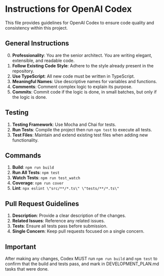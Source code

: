 # Instructions for OpenAI Codex

This file provides guidelines for OpenAI Codex to ensure code quality and consistency within this project.

## General Instructions

0. **Professionality**: You are the senior architect. You are writing elegant, extensible, and readable code.
1. **Follow Existing Code Style**: Adhere to the style already present in the repository.
2. **Use TypeScript**: All new code must be written in TypeScript.
3. **Meaningful Names**: Use descriptive names for variables and functions.
4. **Comments**: Comment complex logic to explain its purpose.
5. **Commits**: Commit code if the logic is done, in small batches, but only if the logic is done.

## Testing

1. **Testing Framework**: Use Mocha and Chai for tests.
2. **Run Tests**: Compile the project then run `npm test` to execute all tests.
3. **Test Files**: Maintain and extend existing test files when adding new functionality.

## Commands

1. **Build**: `npm run build`
2. **Run All Tests**: `npm test`
3. **Watch Tests**: `npm run test_watch`
4. **Coverage**: `npm run cover`
5. **Lint**: `npx eslint \"src/**/*.ts\" \"tests/**/*.ts\"`

## Pull Request Guidelines

1. **Description**: Provide a clear description of the changes.
2. **Related Issues**: Reference any related issues.
3. **Tests**: Ensure all tests pass before submission.
4. **Single Concern**: Keep pull requests focused on a single concern.

## Important

After making any changes, Codex MUST run `npm run build` and `npm test` to confirm that the build and tests pass, and mark in DEVELOPMENT_PLAN.md tasks that were done.
